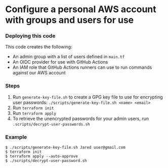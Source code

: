 # Configure a personal AWS account with groups and users for use

### Deploying this code
This code creates the following:
- An admin group with a list of users defined in `main.tf`
- An OIDC provider for use with GitHub Actions
- An IAM role that GitHub Actions runners can use to run commands against our AWS account

### Steps
1. Run `generate-key-file.sh` to create a GPG key file to use for encrypting user passwords: `./scripts/generate-key-file.sh <name> <email>`
2. Run `terraform init`
3. Run `terraform apply`
4. To retrieve the unencrypted passwords for your admin users, run `.scripts/decrypt-user-passwords.sh`

### Example
```
$ ./scripts/generate-key-file.sh Jared user@gmail.com
$ terraform init
$ terraform apply --auto-approve
$ ./scripts/decrypt-user-password.sh
```
